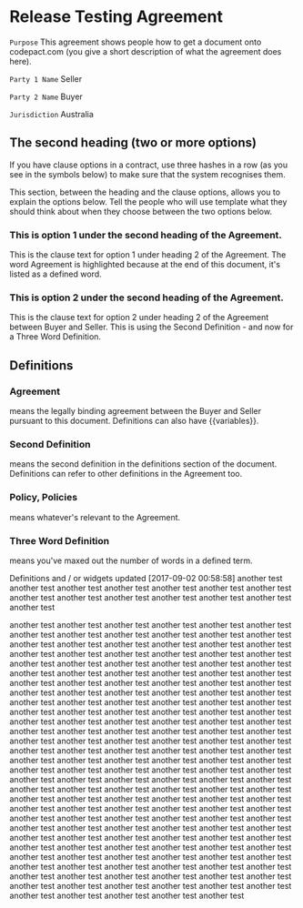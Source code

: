 # Release Testing Agreement

`Purpose` This agreement shows people how to get a document onto codepact.com (you give a short description of what the agreement does here).

`Party 1 Name` Seller

`Party 2 Name` Buyer

`Jurisdiction` Australia

## The second heading (two or more options)

If you have clause options in a contract, use three hashes in a row (as you see in the symbols below) to make sure that the system recognises them.

This section, between the heading and the clause options, allows you to explain the options below.  Tell the people who will use template what they should think about when they choose between the two options below.

### This is option 1 under the second heading of the Agreement.

This is the clause text for option 1 under heading 2 of the Agreement.  The word Agreement is highlighted because at the end of this document, it's listed as a defined word.

### This is option 2 under the second heading of the Agreement.

This is the clause text for option 2 under heading 2 of the Agreement between Buyer and Seller.  This is using the Second Definition - and now for a Three Word Definition.

## Definitions

### Agreement
means the legally binding agreement between the Buyer and Seller pursuant to this document.  Definitions can also have {{variables}}.

### Second Definition
means the second definition in the definitions section of the document.  Definitions can refer to other definitions in the Agreement too.

### Policy, Policies
means whatever's relevant to the Agreement.

### Three Word Definition
means you've maxed out the number of words in a defined term.

Definitions and / or widgets updated [2017-09-02 00:58:58]
another test
another test
another test
another test
another test
another test
another test
another test
another test
another test
another test
another test
another test
another test

another test
another test
another test
another test
another test
another test
another test
another test
another test
another test
another test
another test
another test
another test
another test
another test
another test
another test
another test
another test
another test
another test
another test
another test
another test
another test
another test
another test
another test
another test
another test
another test
another test
another test
another test
another test
another test
another test
another test
another test
another test
another test
another test
another test
another test
another test
another test
another test
another test
another test
another test
another test
another test
another test
another test
another test
another test
another test
another test
another test
another test
another test
another test
another test
another test
another test
another test
another test
another test
another test
another test
another test
another test
another test
another test
another test
another test
another test
another test
another test
another test
another test
another test
another test
another test
another test
another test
another test
another test
another test
another test
another test
another test
another test
another test
another test
another test
another test
another test
another test
another test
another test
another test
another test
another test
another test
another test
another test
another test
another test
another test
another test
another test
another test
another test
another test
another test
another test
another test
another test
another test
another test
another test
another test
another test
another test
another test
another test
another test
another test
another test
another test
another test
another test
another test
another test
another test
another test
another test
another test
another test
another test
another test
another test
another test
another test
another test
another test
another test
another test
another test
another test
another test
another test
another test
another test
another test
another test
another test
another test
another test
another test
another test
another test
another test
another test
another test
another test
another test
another test
another test
another test
another test